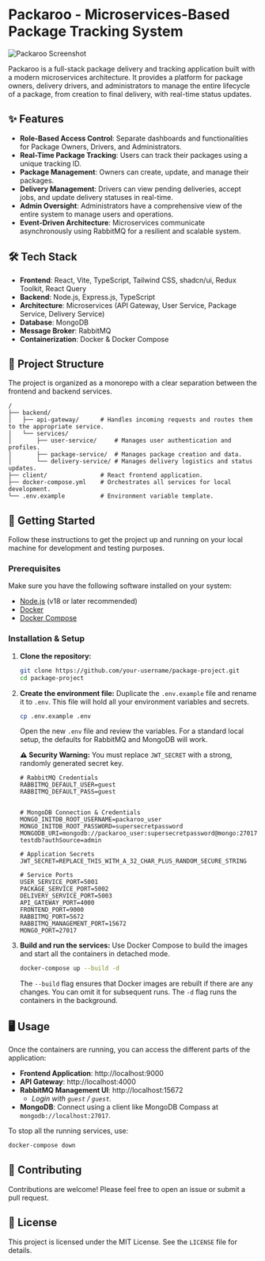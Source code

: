 # Packaroo - Microservices-Based Package Tracking System

![Packaroo Screenshot](https://via.placeholder.com/800x400.png?text=Packaroo+Application+UI)

Packaroo is a full-stack package delivery and tracking application built with a modern microservices architecture. It provides a platform for package owners, delivery drivers, and administrators to manage the entire lifecycle of a package, from creation to final delivery, with real-time status updates.

## ✨ Features

- **Role-Based Access Control**: Separate dashboards and functionalities for Package Owners, Drivers, and Administrators.
- **Real-Time Package Tracking**: Users can track their packages using a unique tracking ID.
- **Package Management**: Owners can create, update, and manage their packages.
- **Delivery Management**: Drivers can view pending deliveries, accept jobs, and update delivery statuses in real-time.
- **Admin Oversight**: Administrators have a comprehensive view of the entire system to manage users and operations.
- **Event-Driven Architecture**: Microservices communicate asynchronously using RabbitMQ for a resilient and scalable system.

## 🛠️ Tech Stack

- **Frontend**: React, Vite, TypeScript, Tailwind CSS, shadcn/ui, Redux Toolkit, React Query
- **Backend**: Node.js, Express.js, TypeScript
- **Architecture**: Microservices (API Gateway, User Service, Package Service, Delivery Service)
- **Database**: MongoDB
- **Message Broker**: RabbitMQ
- **Containerization**: Docker & Docker Compose

## 📂 Project Structure

The project is organized as a monorepo with a clear separation between the frontend and backend services.

```
/
├── backend/
│   ├── api-gateway/      # Handles incoming requests and routes them to the appropriate service.
│   └── services/
│       ├── user-service/     # Manages user authentication and profiles.
│       ├── package-service/  # Manages package creation and data.
│       └── delivery-service/ # Manages delivery logistics and status updates.
├── client/               # React frontend application.
├── docker-compose.yml    # Orchestrates all services for local development.
└── .env.example          # Environment variable template.
```

## 🚀 Getting Started

Follow these instructions to get the project up and running on your local machine for development and testing purposes.

### Prerequisites

Make sure you have the following software installed on your system:
- [Node.js](https://nodejs.org/) (v18 or later recommended)
- [Docker](https://www.docker.com/get-started)
- [Docker Compose](https://docs.docker.com/compose/install/)

### Installation & Setup

1.  **Clone the repository:**
    ```bash
    git clone https://github.com/your-username/package-project.git
    cd package-project
    ```

2.  **Create the environment file:**
    Duplicate the `.env.example` file and rename it to `.env`. This file will hold all your environment variables and secrets.

    ```bash
    cp .env.example .env
    ```

    Open the new `.env` file and review the variables. For a standard local setup, the defaults for RabbitMQ and MongoDB will work.
    
    **⚠️ Security Warning:** You must replace `JWT_SECRET` with a strong, randomly generated secret key.

    ```dotenv
    # RabbitMQ Credentials
    RABBITMQ_DEFAULT_USER=guest
    RABBITMQ_DEFAULT_PASS=guest
    

    # MongoDB Connection & Credentials
    MONGO_INITDB_ROOT_USERNAME=packaroo_user
    MONGO_INITDB_ROOT_PASSWORD=supersecretpassword
    MONGODB_URI=mongodb://packaroo_user:supersecretpassword@mongo:27017/packaroo-testdb?authSource=admin

    # Application Secrets
    JWT_SECRET=REPLACE_THIS_WITH_A_32_CHAR_PLUS_RANDOM_SECURE_STRING

    # Service Ports
    USER_SERVICE_PORT=5001
    PACKAGE_SERVICE_PORT=5002
    DELIVERY_SERVICE_PORT=5003
    API_GATEWAY_PORT=4000
    FRONTEND_PORT=9000
    RABBITMQ_PORT=5672
    RABBITMQ_MANAGEMENT_PORT=15672
    MONGO_PORT=27017
    ```

3.  **Build and run the services:**
    Use Docker Compose to build the images and start all the containers in detached mode.

    ```bash
    docker-compose up --build -d
    ```

    The `--build` flag ensures that Docker images are rebuilt if there are any changes. You can omit it for subsequent runs. The `-d` flag runs the containers in the background.

## 🖥️ Usage

Once the containers are running, you can access the different parts of the application:

- **Frontend Application**: http://localhost:9000
- **API Gateway**: http://localhost:4000
- **RabbitMQ Management UI**: http://localhost:15672
  -   _Login with `guest` / `guest`._
- **MongoDB**: Connect using a client like MongoDB Compass at `mongodb://localhost:27017`.

To stop all the running services, use:
```bash
docker-compose down
```

## 🤝 Contributing

Contributions are welcome! Please feel free to open an issue or submit a pull request.

## 📄 License

This project is licensed under the MIT License. See the `LICENSE` file for details.